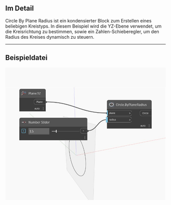 ## Im Detail
Circle By Plane Radius ist ein kondensierter Block zum Erstellen eines beliebigen Kreistyps. In diesem Beispiel wird die YZ-Ebene verwendet, um die Kreisrichtung zu bestimmen, sowie ein Zahlen-Schieberegler, um den Radius des Kreises dynamisch zu steuern.
___
## Beispieldatei

![ByPlaneRadius](./Autodesk.DesignScript.Geometry.Circle.ByPlaneRadius_img.jpg)

